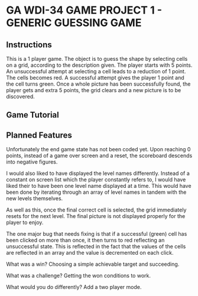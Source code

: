 # GA WDI-34 GAME PROJECT 1 - GENERIC GUESSING GAME

## Instructions
This is a 1 player game. The object is to guess the shape by selecting cells on a grid, according to the description given. The player starts with 5 points. An unsuccessful attempt at selecting a cell leads to a reduction of 1 point. The cells becomes red. A successful attempt gives the player 1 point and the cell turns green. Once a whole picture has been successfully found, the player gets and extra 5 points, the grid clears and a new picture is to be discovered.

## Game Tutorial


## Planned Features
Unfortunately the end game state has not been coded yet. Upon reaching 0 points, instead of a game over screen and a reset, the scoreboard descends into negative figures.

I would also liked to have displayed the level names differently. Instead of a constant on screen list which the player constantly refers to, I would have liked their to have been one level name displayed at a time. This would have been done by iterating through an array of level names in tandem with the new levels themselves.

As well as this, once the final correct cell is selected, the grid immediately resets for the next level. The final picture is not displayed properly for the player to enjoy.

The one major bug that needs fixing is that if a successful (green) cell has been clicked on more than once, it then turns to red reflecting an unsuccessful state. This is reflected in the fact that the values of the cells are reflected in an array and the value is decremented on each click.

What was a win? Choosing a simple achievable target and succeeding.

What was a challenge? Getting the won conditions to work.

What would you do differently? Add a two player mode.
